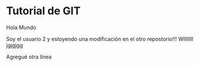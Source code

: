 Tutorial de GIT
================

Hola Mundo

Soy el usuario 2 y estoyendo una modificación en el otro repostorio!!! WIIIIIII jgjgjgg

Agregué otra línea
